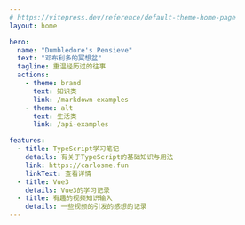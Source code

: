 ```yaml
---
# https://vitepress.dev/reference/default-theme-home-page
layout: home

hero:
  name: "Dumbledore's Pensieve"
  text: "邓布利多的冥想盆"
  tagline: 重温经历过的往事
  actions:
    - theme: brand
      text: 知识类
      link: /markdown-examples
    - theme: alt
      text: 生活类
      link: /api-examples

features:
  - title: TypeScript学习笔记
    details: 有关于TypeScript的基础知识与用法
    link: https://carlosme.fun
    linkText: 查看详情
  - title: Vue3
    details: Vue3的学习记录
  - title: 有趣的视频知识输入
    details: 一些视频的引发的感想的记录
---
```


